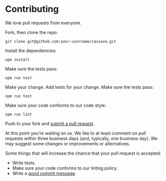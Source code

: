 # Contributing

We love pull requests from everyone. 

Fork, then clone the repo:

    git clone git@github.com:your-username/cassava.git

Install the dependencies:

    npm install

Make sure the tests pass:

    npm run test

Make your change. Add tests for your change. Make sure the tests pass:

    npm run test
    
Make sure your code conforms to our code style:

    npm run lint

Push to your fork and [submit a pull request][pr].

[pr]: https://github.com/giftbit/cassava/compare/

At this point you're waiting on us. We like to at least comment on pull requests
within three business days (and, typically, one business day). We may suggest
some changes or improvements or alternatives.

Some things that will increase the chance that your pull request is accepted:

* Write tests.
* Make sure your code conforms to our linting policy.
* Write a [good commit message][commit].

[commit]: http://tbaggery.com/2008/04/19/a-note-about-git-commit-messages.html
